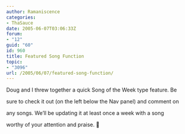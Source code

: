 ```yaml
---
author: Ramaniscence
categories:
- ThaSauce
date: 2005-06-07T03:06:33Z
forum:
- "12"
guid: "60"
id: 960
title: Featured Song Function
topic:
- "3096"
url: /2005/06/07/featured-song-function/
---
```


Doug and I threw together a quick Song of the Week type feature. Be
  
sure to check it out (on the left below the Nav panel) and comment on
  
any songs. We&#8217;ll be updating it at least once a week with a song
  
worthy of your attention and praise. 🙂